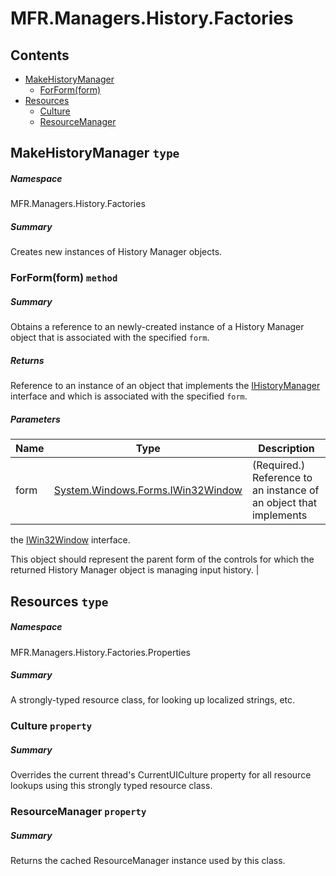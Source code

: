 <a name='assembly'></a>
# MFR.Managers.History.Factories

## Contents

- [MakeHistoryManager](#T-MFR-Managers-History-Factories-MakeHistoryManager 'MFR.Managers.History.Factories.MakeHistoryManager')
  - [ForForm(form)](#M-MFR-Managers-History-Factories-MakeHistoryManager-ForForm-System-Windows-Forms-IWin32Window- 'MFR.Managers.History.Factories.MakeHistoryManager.ForForm(System.Windows.Forms.IWin32Window)')
- [Resources](#T-MFR-Managers-History-Factories-Properties-Resources 'MFR.Managers.History.Factories.Properties.Resources')
  - [Culture](#P-MFR-Managers-History-Factories-Properties-Resources-Culture 'MFR.Managers.History.Factories.Properties.Resources.Culture')
  - [ResourceManager](#P-MFR-Managers-History-Factories-Properties-Resources-ResourceManager 'MFR.Managers.History.Factories.Properties.Resources.ResourceManager')

<a name='T-MFR-Managers-History-Factories-MakeHistoryManager'></a>
## MakeHistoryManager `type`

##### Namespace

MFR.Managers.History.Factories

##### Summary

Creates new instances of History Manager objects.

<a name='M-MFR-Managers-History-Factories-MakeHistoryManager-ForForm-System-Windows-Forms-IWin32Window-'></a>
### ForForm(form) `method`

##### Summary

Obtains a reference to an newly-created instance of a History
Manager object that is associated with the specified `form`.

##### Returns

Reference to an instance of an object that implements the
[IHistoryManager](#T-MFR-IHistoryManager 'MFR.IHistoryManager')
interface and
which is associated with the specified `form`.

##### Parameters

| Name | Type | Description |
| ---- | ---- | ----------- |
| form | [System.Windows.Forms.IWin32Window](http://msdn.microsoft.com/query/dev14.query?appId=Dev14IDEF1&l=EN-US&k=k:System.Windows.Forms.IWin32Window 'System.Windows.Forms.IWin32Window') | (Required.) Reference to an instance of an object that implements
the [IWin32Window](http://msdn.microsoft.com/query/dev14.query?appId=Dev14IDEF1&l=EN-US&k=k:System.Windows.Forms.IWin32Window 'System.Windows.Forms.IWin32Window') interface.



This object should represent the parent form of the controls for
which the returned History Manager object is managing input history. |

<a name='T-MFR-Managers-History-Factories-Properties-Resources'></a>
## Resources `type`

##### Namespace

MFR.Managers.History.Factories.Properties

##### Summary

A strongly-typed resource class, for looking up localized strings, etc.

<a name='P-MFR-Managers-History-Factories-Properties-Resources-Culture'></a>
### Culture `property`

##### Summary

Overrides the current thread's CurrentUICulture property for all
  resource lookups using this strongly typed resource class.

<a name='P-MFR-Managers-History-Factories-Properties-Resources-ResourceManager'></a>
### ResourceManager `property`

##### Summary

Returns the cached ResourceManager instance used by this class.
